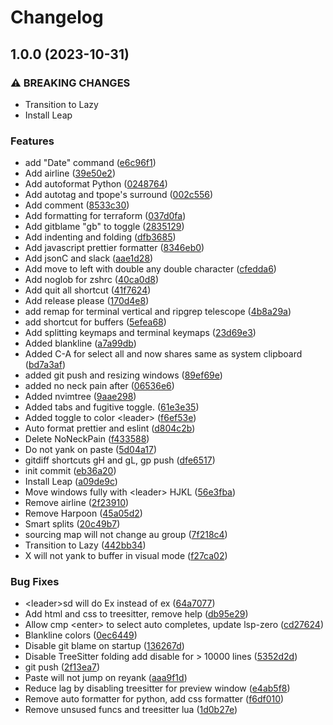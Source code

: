 # Changelog

## 1.0.0 (2023-10-31)


### ⚠ BREAKING CHANGES

* Transition to Lazy
* Install Leap

### Features

* add "Date" command ([e6c96f1](https://github.com/Carter-Apas/nvim/commit/e6c96f136ddb1028660f3d99329f7af3114ffb68))
* Add airline ([39e50e2](https://github.com/Carter-Apas/nvim/commit/39e50e2bf70da141e6a9cb4a99b0eed0917a1fa9))
* Add autoformat Python ([0248764](https://github.com/Carter-Apas/nvim/commit/0248764fb0a694c506e01dc70aaa3b9067e5e12a))
* Add autotag and tpope's surround ([002c556](https://github.com/Carter-Apas/nvim/commit/002c556870cf9f4993033b2c2c8667a0abb35e97))
* Add comment ([8533c30](https://github.com/Carter-Apas/nvim/commit/8533c307171293ee1ba7923e730ae4a3d1d4cb11))
* Add formatting for terraform ([037d0fa](https://github.com/Carter-Apas/nvim/commit/037d0faf2f0398a57aae7b34a8143f8dcf3cf90a))
* Add gitblame "gb" to toggle ([2835129](https://github.com/Carter-Apas/nvim/commit/283512926399aaa87e071f710d74b836e84fdacc))
* Add indenting and folding ([dfb3685](https://github.com/Carter-Apas/nvim/commit/dfb36858f73acca1d80e044c78a10fa36840431c))
* Add javascript prettier formatter ([8346eb0](https://github.com/Carter-Apas/nvim/commit/8346eb01323f7714c1a964cf821388fcf3640350))
* Add jsonC and slack ([aae1d28](https://github.com/Carter-Apas/nvim/commit/aae1d28a4e56084f15e2ec2dfb62eb1f2a7f45b7))
* Add move to left with double any double character ([cfedda6](https://github.com/Carter-Apas/nvim/commit/cfedda6aa111206769f433c666fdd71426f70057))
* Add noglob for zshrc ([40ca0d8](https://github.com/Carter-Apas/nvim/commit/40ca0d856abec391901c819f90102280abb85e2f))
* Add quit all shortcut ([41f7624](https://github.com/Carter-Apas/nvim/commit/41f762491d11f8a0f18d6ea633e2fbd483010519))
* Add release please ([170d4e8](https://github.com/Carter-Apas/nvim/commit/170d4e85ff21b8a6b46753b36fd44d61abb75c98))
* add remap for terminal vertical and ripgrep telescope ([4b8a29a](https://github.com/Carter-Apas/nvim/commit/4b8a29a89b04ff48bff6042a4cfa7e5130e7d60d))
* add shortcut for buffers ([5efea68](https://github.com/Carter-Apas/nvim/commit/5efea68fec07c3f30e9e41ae72913fe7bbff74af))
* Add splitting keymaps and terminal keymaps ([23d69e3](https://github.com/Carter-Apas/nvim/commit/23d69e35aac139427a82a4d95603e535d8cbb345))
* Added blankline ([a7a99db](https://github.com/Carter-Apas/nvim/commit/a7a99db777a4b8219cb8618862ac85325c5d2039))
* Added C-A for select all and now shares same as system clipboard ([bd7a3af](https://github.com/Carter-Apas/nvim/commit/bd7a3af72ab157eb4d01f468c01eeb6b82cc85a0))
* added git push and resizing windows ([89ef69e](https://github.com/Carter-Apas/nvim/commit/89ef69e420648154b2a683d3cc5eb31624873b06))
* added no neck pain after ([06536e6](https://github.com/Carter-Apas/nvim/commit/06536e63c1f45a648d05e0ddcae03dbc8e13eda9))
* Added nvimtree ([9aae298](https://github.com/Carter-Apas/nvim/commit/9aae298ed4bedb07a591fb81780384caa80bb419))
* Added tabs and fugitive toggle. ([61e3e35](https://github.com/Carter-Apas/nvim/commit/61e3e35d7b85ddafe01b741429734693b64bb060))
* Added toggle to color &lt;leader&gt; ([f6ef53e](https://github.com/Carter-Apas/nvim/commit/f6ef53eaaed11a4bae0e7f46d98d76bed398fe83))
* Auto format prettier and eslint ([d804c2b](https://github.com/Carter-Apas/nvim/commit/d804c2b6dd70e72cb40735fc948c3e94cdae2a43))
* Delete NoNeckPain ([f433588](https://github.com/Carter-Apas/nvim/commit/f433588450c34b562bb154a7fe4984b4d7c93779))
* Do not yank on paste ([5d04a17](https://github.com/Carter-Apas/nvim/commit/5d04a17a5783623fa87fb454deaf1c7341c67283))
* gitdiff shortcuts gH and gL, gp push ([dfe6517](https://github.com/Carter-Apas/nvim/commit/dfe65170865e584f0bd018a4b410a09bd9a4e8b4))
* init commit ([eb36a20](https://github.com/Carter-Apas/nvim/commit/eb36a20c07ae5ffbc0cb8f7a720202a8f3759cd4))
* Install Leap ([a09de9c](https://github.com/Carter-Apas/nvim/commit/a09de9c106e45d758c7b1bffba510b1b9810d952))
* Move windows fully with &lt;leader&gt; HJKL ([56e3fba](https://github.com/Carter-Apas/nvim/commit/56e3fba1397670f2050f1177e51b7416727a12d5))
* Remove airline ([2f23910](https://github.com/Carter-Apas/nvim/commit/2f23910a28f11e639f16aa255027382d71efcbd9))
* Remove Harpoon ([45a05d2](https://github.com/Carter-Apas/nvim/commit/45a05d27c21b7f6d47102843766d8fdb1dc7115b))
* Smart splits ([20c49b7](https://github.com/Carter-Apas/nvim/commit/20c49b7814fb10d180ec9de155c7816177f2bcd5))
* sourcing map will not change au group ([7f218c4](https://github.com/Carter-Apas/nvim/commit/7f218c4edb62c38302ab44829dc33efb079cc5ce))
* Transition to Lazy ([442bb34](https://github.com/Carter-Apas/nvim/commit/442bb34124d47b0e4097d99661f4ebb806345267))
* X will not yank to buffer in visual mode ([f27ca02](https://github.com/Carter-Apas/nvim/commit/f27ca024980d1064e96a53b780d386436fa0285d))


### Bug Fixes

* &lt;leader&gt;sd will do Ex instead of ex ([64a7077](https://github.com/Carter-Apas/nvim/commit/64a70773a3809b0babab68ee8a4f4af942b95c92))
* Add html and css to treesitter, remove help ([db95e29](https://github.com/Carter-Apas/nvim/commit/db95e29c06213b310c094d1ea4b374c8c70b366b))
* Allow cmp &lt;enter&gt; to select auto completes, update lsp-zero ([cd27624](https://github.com/Carter-Apas/nvim/commit/cd27624f76fcc02072e92d5f4588bf644eee2e1a))
* Blankline colors ([0ec6449](https://github.com/Carter-Apas/nvim/commit/0ec64490473052640037e7b3aa4c71afbc8bf423))
* Disable git blame on startup ([136267d](https://github.com/Carter-Apas/nvim/commit/136267d8e34d4a7ee15a721eee3b344ab1b6b773))
* Disable TreeSitter folding add disable for &gt; 10000 lines ([5352d2d](https://github.com/Carter-Apas/nvim/commit/5352d2d687e00593348e3d26fa5a6a3e97326239))
* git push ([2f13ea7](https://github.com/Carter-Apas/nvim/commit/2f13ea79ec629aad243462b18160d0228a868c28))
* Paste will not jump on reyank ([aaa9f1d](https://github.com/Carter-Apas/nvim/commit/aaa9f1daf828a7b042dd3c8000fc0b2b129da207))
* Reduce lag by disabling treesitter for preview window ([e4ab5f8](https://github.com/Carter-Apas/nvim/commit/e4ab5f899152d2451d660794a344a540bec0cd5d))
* Remove auto formatter for python, add css formatter ([f6df010](https://github.com/Carter-Apas/nvim/commit/f6df0107e4e93aa2038df44c9fbb401bfc6a973b))
* Remove unsused funcs and treesitter lua ([1d0b27e](https://github.com/Carter-Apas/nvim/commit/1d0b27ee7dd014bbbbd56c173e21c42c2bdff0a8))
